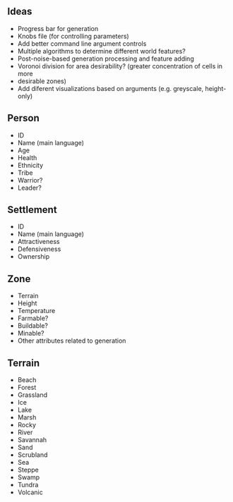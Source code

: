 ## Ideas

- Progress bar for generation
- Knobs file (for controlling parameters)
- Add better command line argument controls
- Multiple algorithms to determine different world features?
- Post-noise-based generation processing and feature adding
- Voronoi division for area desirability? (greater concentration of cells in more
- desirable zones)
- Add diferent visualizations based on arguments (e.g. greyscale, height-only)

## Person
- ID
- Name (main language)
- Age
- Health
- Ethnicity
- Tribe
- Warrior?
- Leader?

## Settlement
- ID
- Name (main language)
- Attractiveness
- Defensiveness
- Ownership

## Zone
- Terrain
- Height
- Temperature
- Farmable?
- Buildable?
- Minable?
- Other attributes related to generation

## Terrain
- Beach
- Forest
- Grassland
- Ice
- Lake
- Marsh
- Rocky
- River
- Savannah
- Sand
- Scrubland
- Sea
- Steppe
- Swamp
- Tundra
- Volcanic
